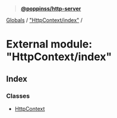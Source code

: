 > **[@poppinss/http-server](../README.md)**

[Globals](../README.md) / ["HttpContext/index"](_httpcontext_index_.md) /

# External module: "HttpContext/index"

## Index

### Classes

* [HttpContext](../classes/_httpcontext_index_.httpcontext.md)